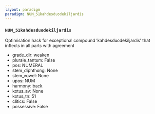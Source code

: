 ```yaml
---
layout: paradigm
paradigm: NUM_51kahdesduodekiljardis
---
```

### ` NUM_51kahdesduodekiljardis `

Optimisation hack for exceptional compound ’kahdesduodekiljardis’ that inflects in all parts with agreement
* grade_dir: weaken
* plurale_tantum: False
* pos: NUMERAL
* stem_diphthong: None
* stem_vowel: None
* upos: NUM
* harmony: back
* kotus_av: None
* kotus_tn: 51
* clitics: False
* possessive: False
